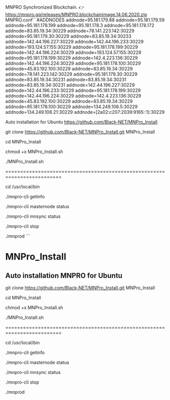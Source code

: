 MNPRO Synchronized Blockchain. :point_right:  https://mnpro.gq/releases/MNPRO.blockchainimage.14.06.2020.zip 
MNPRO.conf``
#ADDNODES
addnode=95.181.179.88
addnode=95.181.179.59
addnode=95.181.178.199
addnode=95.181.178.3
addnode=95.181.178.172
addnode=83.85.19.34:30229
addnode=78.141.223.142:30229
addnode=95.181.179.30:30229
addnode=83.85.19.34:30233
addnode=142.44.196.227:30229
addnode=142.44.196.233:30229
addnode=193.124.57.155:30229
addnode=95.181.178.199:30229
addnode=142.44.196.224:30229
addnode=193.124.57.155:30229
addnode=95.181.178.199:30229
addnode=142.4.223.136:30229
addnode=142.44.196.224:30229
addnode=95.181.178.100:30229
addnode=45.83.192.100:30229
addnode=83.85.19.34:30229
addnode=78.141.223.142:30229
addnode=95.181.179.30:30229
addnode=83.85.19.34:30231
addnode=83.85.19.34:30231
addnode=83.85.19.34:30231
addnode=142.44.196.227:30229
addnode=142.44.196.233:30229
addnode=95.181.178.199:30229
addnode=142.44.196.224:30229
addnode=142.4.223.136:30229
addnode=45.83.192.100:30229
addnode=83.85.19.34:30229
addnode=95.181.178.100:30229
addnode=134.249.108.5:30229
addnode=134.249.108.21:30229
addnode=[2a02:c207:2039:9165::1]:30229

Auto installation for Ubuntu https://github.com/Black-NET/MNPro_Install

git clone https://github.com/Black-NET/MNPro_Install.git MNPro_Install

cd MNPro_Install

chmod +x MNPro_Install.sh

./MNPro_Install.sh

=========================================================================

cd /usr/local/bin

./mnpro-cli getinfo

./mnpro-cli masternode status

./mnpro-cli mnsync status

./mnpro-cli stop

./mnprod ```


# MNPro_Install

## Auto installation MNPRO for Ubuntu

git clone  https://github.com/Black-NET/MNPro_Install.git MNPro_Install

cd MNPro_Install

chmod +x MNPro_Install.sh

./MNPro_Install.sh

=========================================================================

cd /usr/local/bin

./mnpro-cli getinfo

./mnpro-cli masternode status

./mnpro-cli mnsync status

./mnpro-cli stop

./mnprod
